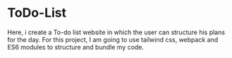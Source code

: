 # ToDo-List
Here, i create a To-do list website in which the user can structure his plans for the day. For this project, I am going to use tailwind css, webpack and ES6 modules to structure and bundle my code.
